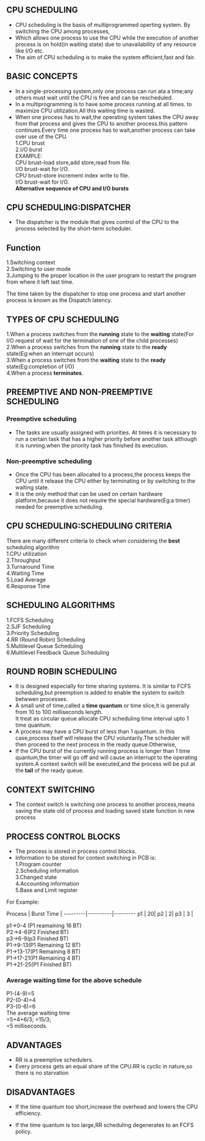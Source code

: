 ## CPU SCHEDULING  
* CPU scheduling is the basis of multiprogrammed operting system.  By switching the CPU among processes,  
* Which allows one process to use the CPU while the execution of another process is on hold(in waiting state) due to unavailability of any resource like I/O etc.  
* The aim of CPU scheduling is to make the system efficient,fast and fair.   
## BASIC CONCEPTS  
* In a single-processing system,only one process can run ata a time;any others must wait until the CPU is free and can be rescheduled.  
* In a multiprogramming is to have some process running at all times. to maximize CPU utilization.All this waiting time is wasted.  
* When one process has to wait,the operating system takes the CPU away from that process and gives the CPU to another process.this pattern continues.Every time one process has to wait,another process can take over use of the CPU.  
1.CPU brust  
2.I/O burst  
  EXAMPLE:  
  CPU brust-load store,add store,read from file.  
  I/O brust-wait for I/O.  
  CPU brust-store increment index write to file.  
  I/O brust-wait for I/O.    
 **Alternative sequence of CPU and I/O bursts**
## CPU SCHEDULING:DISPATCHER  
* The dispatcher is the module that gives control of the CPU to the process selected by the short-term scheduler.  
## Function  
1.Switching context  
2.Switching to user mode  
3.Jumping to the proper location in the user program to restart the program from where it left last time.  
  
  The time taken by the dispatcher to stop one process and start another process is known as the Dispatch latency.  
  ## TYPES OF CPU SCHEDULING  
  1.When a process switches from the **running** state to the **waiting** state(For I/O request of wait for the termination of one of the child processes)   
  2.When a process switches from the **running** state to the **ready** state(Eg:when an interrupt occurs)  
  3.When a process switches from the **waiting** state to the **ready** state(Eg:completion of I/O)  
  4.When a process **terminates**.  
  ## PREEMPTIVE AND NON-PREEMPTIVE  SCHEDULING
  ### Preemptive scheduling  
  * The tasks are usually assigned with priorities. At times it is necessary to run a certain task that has a higher priority before another task although it is running.when the priority task has finished its execution.  
  ### Non-preemptive scheduling  
* Once the CPU has been allocated to a process,the process keeps the CPU until it release the CPU either by terminating or by switching to the waiting state.  
* It is the only method that can be used on certain hardware platform,because it does not require the special hardware(Eg:a timer) needed for preemptive scheduling.  
## CPU SCHEDULING:SCHEDULING CRITERIA  
There are many different criteria to check when considering the **best** scheduling algorithm  
1.CPU utilization  
2.Throughput  
3.Turnaround Time  
4.Waiting Time  
5.Load Average  
6.Response Time  
## SCHEDULING ALGORITHMS  
1.FCFS Scheduling   
2.SJF Scheduling  
3.Priority Scheduling  
4.RR (Round Robin) Scheduling    
5.Multilevel Queue Scheduling    
6.Multilevel Feedback Queue Scheduling    
## ROUND ROBIN SCHEDULING  
* It is designed especially for time sharing systems. It is similar to FCFS scheduling,but preemption is added to enable the system to switch betwwen processes.  
* A small unit of time,called a **time quantum** or time slice,It is generally from 10 to 100 milliseconds length.  
It treat as circular queue allocate CPU scheduling time interval upto 1 time quantum.  
* A process may have a CPU burst of  less than 1 quantum. In this case,process itself will release the CPU voluntarily.The scheduler will then proceed to the next process in the ready queue.Otherwise,  
* If the CPU burst of the currently running process is longer than 1 time quantum,the timer will go off and will cause an interrupt to the operating system.A context switch will be executed,and the process will be put at the **tail** of the ready queue.  
## CONTEXT SWITCHING  
* The context switch is switching one process to another process,means saving the state old of process and loading saved state function in new process 
## PROCESS CONTROL BLOCKS    
* The process is stored in process control blocks.  
* Information to be stored for context switching in PCB is:  
1.Program counter  
2.Scheduling information  
3.Changed state  
4.Accounting information  
5.Base and Limit register


For Example:  

Process | Burst Time | 
---------|----------|---------
 p1 |  20| 
 p2 |  2| 
 p3 | 3 |   
   
p1->0-4 (P1 reamaining 16 BT)  
P2->4-6(P2 Finished BT)  
p3->6-9(p3 Finished BT)  
P1->9-13(P1 Remaining 12 BT)  
P1->13-17(P1 Remaining 8 BT)   
P1->17-21(P1 Remaining 4 BT)    
P1->21-25(P1 Finished BT)     
### Average waiting time for the above schedule  
P1-(4-9)=5  
P2-(0-4)=4  
P3-(0-6)=6  
The average waiting time  
=5+4+6/3;
=15/3;  
=5 milliseconds.   
## ADVANTAGES   
* RR is a preemptive schedulers.  
* Every process gets an equal share of the CPU.RR is cyclic in nature,so there is no starvation 
## DISADVANTAGES   
* If the time quantum too short,increase the overhead and lowers the CPU efficiency.  

* If the time quantum is too large,RR scheduling degenerates to an FCFS policy.





